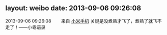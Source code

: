 layout: weibo
date: 2013-09-06 09:26:08
---
<meta name="referrer" content="no-referrer" />

2013-09-06 09:26:08  &nbsp;&nbsp;&nbsp;&nbsp;&nbsp;&nbsp; 来自 <a href="http://app.weibo.com/t/feed/22zMnn" rel="nofollow">小米手机</a>
关键是没煮熟才飞了，煮熟了就飞不走了！——小乖语录 ​​​
